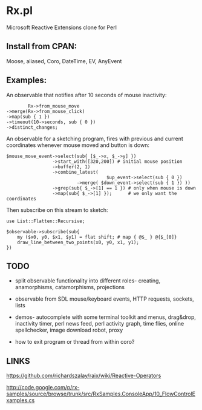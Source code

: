 Rx.pl
=====

Microsoft Reactive Extensions clone for Perl

Install from CPAN:
------------------

Moose, aliased, Coro, DateTime, EV, AnyEvent

Examples:
---------

An observable that notifies after 10 seconds of mouse inactivity:

            Rx->from_mouse_move
    ->merge(Rx->from_mouse_click)
    ->map(sub { 1 })
    ->timeout(10->seconds, sub { 0 })
    ->distinct_changes;

An observable for a sketching program, fires with previous and current
coordinates whenever mouse moved and button is down:

    $mouse_move_event->select(sub{ [$_->x, $_->y] })  
                     ->start_with([320,200]) # initial mouse position
                     ->buffer(2, 1)
                     ->combine_latest(
                                         $up_event->select(sub { 0 })
                              ->merge( $down_event->select(sub { 1 }) ))
                     ->grep(sub{ $_->[1] == 1 }) # only when mouse is down
                     ->map(sub{ $_->[1] });      # we only want the coordinates

Then subscribe on this stream to sketch:

    use List::Flatten::Recursive;

    $observable->subscribe(sub{
        my ($x0, y0, $x1, $y1) = flat shift; # map { @$_ } @{$_[0]}
        draw_line_between_two_points(x0, y0, x1, y1);
    })

TODO
----

* split observable functionality into different roles- creating,
  anamorphisms, catamorphisms, projections

* observable from SDL mouse/keyboard events, HTTP requests,
  sockets, lists 

* demos- autocomplete with some terminal toolkit and menus, drag&drop,
  inactivity timer, perl news feed, perl activity graph, time flies,
  online spellchecker, image download robot, proxy

* how to exit program or thread from within coro?  



LINKS
-----

https://github.com/richardszalay/raix/wiki/Reactive-Operators

http://code.google.com/p/rx-samples/source/browse/trunk/src/RxSamples.ConsoleApp/10_FlowControlExamples.cs



